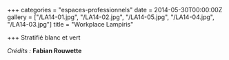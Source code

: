 +++
categories = "espaces-professionnels"
date = 2014-05-30T00:00:00Z
gallery = ["/LA14-01.jpg", "/LA14-02.jpg", "/LA14-05.jpg", "/LA14-04.jpg", "/LA14-03.jpg"]
title = "Workplace Lampiris"

+++
Stratifié blanc et vert

_Crédits :_ **Fabian Rouwette**